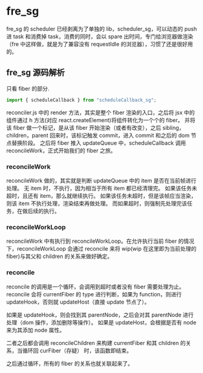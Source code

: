 # fre_sg

fre_sg 的 scheduler 已经剥离为了单独的 lib，scheduler_sg，可以动态的 push 进 task 和消费掉 task，消费的同时，会以 spare 出时间，专门给浏览器做渲染（fre 中这样做，就是为了兼容没有 requestIdle 的浏览器），习惯了还是很好用的。

## fre_sg 源码解析

只看 fiber 的部分.

```js
import { scheduleCallback } from "scheduleCallback_sg";
```

reconciler.js 中的 render 方法，其实是整个 fiber 渲染的入口，之后将 jsx 中的组件通过 h 方法(对应 react.createElement)将组件转化为一个个的 fiber。
并将该 fiber 做一个标记，是从该 fiber 开始渲染（或者有改变），之后 sibling，children，parent 回来时，该标记触发 commit，进入 commit 和之后的 dom 节点替换阶段。
之后将 fiber 推入 updateQueue 中，scheduleCallback 调用 reconcileWork，正式开始我们的 fiber 之旅。

### reconcileWork

reconcileWork 做的，其实就是判断 updateQueue 中的 item 是否在当前帧进行处理。
无 item 时，不执行，因为相当于所有 item 都已经清理完。
如果该任务未超时，且还有 item，那么就继续执行。
如果该任务未超时，但是该帧应当渲染，则该 item 不执行处理，渲染结束再做处理。
而如果超时，则强制先处理完该任务，在做后续的执行。

### reconcileWorkLoop

reconcileWork 中有执行到 reconcileWorkLoop。在允许执行当前 fiber 的情况下，reconcileWorkLoop 会通过 reconcile 来将 wip(wip 在这里即为当前处理的 fiber)与其父和 children 的关系来做好确定。

### reconcile

reconcile 的调用是一个循环，会调用到超时或者没有 fiber 需要处理为止。
reconcile 会将 currentFiber 的 type 进行判断，如果为 function，则进行 updateHook，否则就 updateHost（直接 update 节点了）。

如果是 updateHook，则会找到其 parentNode，之后会对其 parentNode 进行处理（dom 操作，添加删除等操作）。
如果是 updateHost，会根据是否有 node 来为其添加 node 属性。

二者之后都会调用 reconcileChildren 来构建 currentFiber 和其 children 的关系，当循环回 curFiber（存疑） 时，该函数即结束。

之后通过循环，所有的 fiber 的关系也就关联起来了。
